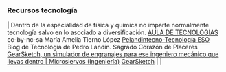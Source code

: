 
### Recursos tecnología

| Dentro de la especialidad de física y química no imparte normalmente tecnología salvo en lo asociado a diversificación.     [AULA  DE TECNOLOGÍAS](http://auladetecnologias.blogspot.com.es/)   cc-by-nc-sa María Amelia Tierno López     [Pelandintecno-Tecnología ESO](http://pelandintecno.blogspot.com/) Blog de Tecnología de Pedro Landín. Sagrado Corazón de Placeres     [GearSketch, un simulador de engranajes para ese ingeniero mecánico que llevas dentro | Microsiervos (Ingeniería)](http://www.microsiervos.com/archivo/ingenieria/gearsketch-simulador-engranajes.html)      [GearSketch](http://www.gearsket.ch/)    |  | 